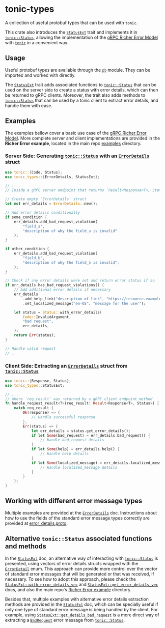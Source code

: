 # tonic-types

A collection of useful protobuf types that can be used with `tonic`.

This crate also introduces the [`StatusExt`] trait and implements it in
[`tonic::Status`], allowing the implementation of the [gRPC Richer Error Model] 
with [`tonic`] in a convenient way.

## Usage

Useful protobuf types are available through the [`pb`] module. They can be
imported and worked with directly.  

The [`StatusExt`] trait adds associated functions to [`tonic::Status`] that can
be used on the server side to create a status with error details, which can then
be returned to gRPC clients. Moreover, the trait also adds methods to
[`tonic::Status`] that can be used by a tonic client to extract error details,
and handle them with ease.

## Examples

The examples bellow cover a basic use case of the [gRPC Richer Error Model].
More complete server and client implementations are provided in the
**Richer Error example**, located in the main repo [examples] directory.

### Server Side: Generating [`tonic::Status`] with an [`ErrorDetails`] struct

```rust
use tonic::{Code, Status};
use tonic_types::{ErrorDetails, StatusExt};

// ...
// Inside a gRPC server endpoint that returns `Result<Response<T>, Status>`

// Create empty `ErrorDetails` struct
let mut err_details = ErrorDetails::new();

// Add error details conditionally
if some_condition {
    err_details.add_bad_request_violation(
        "field_a",
        "description of why the field_a is invalid"
    );
}

if other_condition {
    err_details.add_bad_request_violation(
        "field_b",
        "description of why the field_b is invalid",
    );
}

// Check if any error details were set and return error status if so
if err_details.has_bad_request_violations() {
    // Add additional error details if necessary
    err_details
        .add_help_link("description of link", "https://resource.example.local")
        .set_localized_message("en-US", "message for the user");

    let status = Status::with_error_details(
        Code::InvalidArgument,
        "bad request",
        err_details,
    );
    return Err(status);
}

// Handle valid request
// ...
```

### Client Side: Extracting an [`ErrorDetails`] struct from [`tonic::Status`]

```rust
use tonic::{Response, Status};
use tonic_types::StatusExt;

// ...
// Where `req_result` was returned by a gRPC client endpoint method
fn handle_request_result<T>(req_result: Result<Response<T>, Status>) {
    match req_result {
        Ok(response) => {
            // Handle successful response
        },
        Err(status) => {
            let err_details = status.get_error_details();
            if let Some(bad_request) = err_details.bad_request() {
                // Handle bad_request details
            }
            if let Some(help) = err_details.help() {
                // Handle help details
            }
            if let Some(localized_message) = err_details.localized_message() {
                // Handle localized_message details
            }
        }
    };
}
```

## Working with different error message types

Multiple examples are provided at the [`ErrorDetails`] doc. Instructions about 
how to use the fields of the standard error message types correctly are provided
at [error_details.proto].

## Alternative `tonic::Status` associated functions and methods

In the [`StatusExt`] doc, an alternative way of interacting with
[`tonic::Status`] is presented, using vectors of error details structs wrapped
with the [`ErrorDetail`] enum. This approach can provide more control over the
vector of standard error messages that will be generated or that was received,
if necessary. To see how to adopt this approach, please check the
[`StatusExt::with_error_details_vec`] and [`StatusExt::get_error_details_vec`]
docs, and also the main repo's [Richer Error example] directory.  

Besides that, multiple examples with alternative error details extraction
methods are provided in the [`StatusExt`] doc, which can be specially
useful if only one type of standard error message is being handled by the
client. For example, using [`StatusExt::get_details_bad_request`] is a
more direct way of extracting a [`BadRequest`] error message from
[`tonic::Status`].

[`tonic::Status`]: https://docs.rs/tonic/latest/tonic/struct.Status.html
[`tonic`]: https://docs.rs/tonic/latest/tonic/
[gRPC Richer Error Model]: https://www.grpc.io/docs/guides/error/
[`pb`]: https://docs.rs/tonic-types/latest/tonic_types/pb/index.html
[`StatusExt`]: https://docs.rs/tonic-types/latest/tonic_types/trait.StatusExt.html
[examples]: https://github.com/hyperium/tonic/tree/master/examples
[`ErrorDetails`]: https://docs.rs/tonic-types/latest/tonic_types/struct.ErrorDetails.html
[error_details.proto]: https://github.com/googleapis/googleapis/blob/master/google/rpc/error_details.proto
[`ErrorDetail`]: https://docs.rs/tonic-types/latest/tonic_types/enum.ErrorDetail.html
[`StatusExt::with_error_details_vec`]: https://docs.rs/tonic-types/latest/tonic_types/trait.StatusExt.html#tymethod.with_error_details_vec
[`StatusExt::get_error_details_vec`]: https://docs.rs/tonic-types/latest/tonic_types/trait.StatusExt.html#tymethod.get_error_details_vec
[Richer Error example]: https://github.com/hyperium/tonic/tree/master/examples/src/richer-error
[`StatusExt::get_details_bad_request`]: https://docs.rs/tonic-types/latest/tonic_types/trait.StatusExt.html#tymethod.get_details_bad_request
[`BadRequest`]: https://docs.rs/tonic-types/latest/tonic_types/struct.BadRequest.html